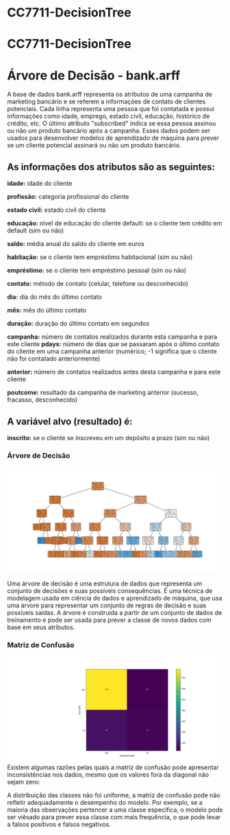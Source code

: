 # CC7711-DecisionTree
# CC7711-DecisionTree

# Árvore de Decisão - bank.arff

A base de dados bank.arff representa os atributos de uma campanha de marketing bancário e se referem a informações de contato de clientes potenciais. Cada linha representa uma pessoa que foi contatada e possui informações como idade, emprego, estado civil, educação, histórico de crédito, etc. O último atributo "subscribed" indica se essa pessoa assinou ou não um produto bancário após a campanha. Esses dados podem ser usados para desenvolver modelos de aprendizado de máquina para prever se um cliente potencial assinará ou não um produto bancário.

## As informações dos atributos são as seguintes:

**idade:** idade do cliente 

**profissão:** categoria profissional do cliente 

**estado civil:** estado civil do cliente 

**educação:** nível de educação do cliente default: se o cliente tem crédito em default (sim ou não) 

**saldo:** média anual do saldo do cliente em euros 

**habitação:** se o cliente tem empréstimo habitacional (sim ou não) 

**empréstimo:** se o cliente tem empréstimo pessoal (sim ou não) 

**contato:** método de contato (celular, telefone ou desconhecido) 

**dia:** dia do mês do último contato
 
**mês:** mês do último contato 

**duração:** duração do último contato em segundos 

**campanha:** número de contatos realizados durante esta campanha e para este 
cliente 
**pdays:** número de dias que se passaram após o último contato do cliente em uma campanha anterior (numérico; -1 significa que o cliente não foi contatado anteriormente) 

**anterior:** número de contatos realizados antes desta campanha e para este cliente
 
**poutcome:** resultado da campanha de marketing anterior (sucesso, fracasso, desconhecido)

## A variável alvo (resultado) é:

**inscrito:** se o cliente se inscreveu em um depósito a prazo (sim ou não)

### Árvore de Decisão
![Figure_2.png](https://github.com/lucca456/CC7711-DecisionTree/blob/main/Figure_2.png?raw=true)

Uma árvore de decisão é uma estrutura de dados que representa um conjunto de decisões e suas possíveis consequências. É uma técnica de modelagem usada em ciência de dados e aprendizado de máquina, que usa uma árvore para representar um conjunto de regras de decisão e suas possíveis saídas. A árvore é construída a partir de um conjunto de dados de treinamento e pode ser usada para prever a classe de novos dados com base em seus atributos.

### Matriz de Confusão
![Figure_1.png](https://github.com/lucca456/CC7711-DecisionTree/blob/main/Figure_1.png?raw=true)
Existem algumas razões pelas quais a matriz de confusão pode apresentar inconsistências nos dados, mesmo que os valores fora da diagonal não sejam zero:

A distribuição das classes não foi uniforme, a matriz de confusão pode não refletir adequadamente o desempenho do modelo. Por exemplo, se a maioria das observações pertencer a uma classe específica, o modelo pode ser viésado para prever essa classe com mais frequência, o que pode levar a falsos positivos e falsos negativos.